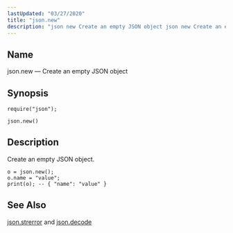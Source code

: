 ```yaml
---
lastUpdated: "03/27/2020"
title: "json.new"
description: "json new Create an empty JSON object json new Create an empty JSON object Example 70 38 json new example json strerror and json decode..."
---
```


<a name="lua.ref.json.new"></a> 
## Name

json.new — Create an empty JSON object

<a name="idp16520992"></a> 
## Synopsis

`require("json");`

`json.new()`

<a name="idp16523952"></a> 
## Description

Create an empty JSON object.

<a name="lua.ref.new.example"></a> 


```
o = json.new();
o.name = "value";
print(o); -- { "name": "value" }
```

<a name="idp16528256"></a> 
## See Also

[json.strerror](/momentum/4/lua/ref-json-strerror) and [json.decode](/momentum/4/lua/ref-json-decode)